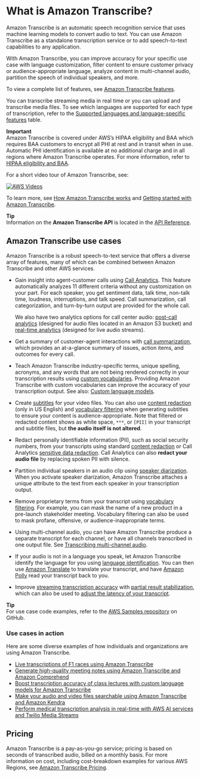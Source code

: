# What is Amazon Transcribe?<a name="what-is"></a>

Amazon Transcribe is an automatic speech recognition service that uses machine learning models to convert audio to text\. You can use Amazon Transcribe as a standalone transcription service or to add speech\-to\-text capabilities to any application\.

With Amazon Transcribe, you can improve accuracy for your specific use case with language customization, filter content to ensure customer privacy or audience\-appropriate language, analyze content in multi\-channel audio, partition the speech of individual speakers, and more\.

To view a complete list of features, see [Amazon Transcribe features](feature-matrix.md)\.

You can transcribe streaming media in real time or you can upload and transcribe media files\. To see which languages are supported for each type of transcription, refer to the [Supported languages and language\-specific features](supported-languages.md) table\.

**Important**  
Amazon Transcribe is covered under AWS’s HIPAA eligibility and BAA which requires BAA customers to encrypt all PHI at rest and in transit when in use\. Automatic PHI identification is available at no additional charge and in all regions where Amazon Transcribe operates\. For more information, refer to [ HIPAA eligibility and BAA](http://aws.amazon.com/compliance/hipaa-compliance/)\.

For a short video tour of Amazon Transcribe, see:

[![AWS Videos](http://img.youtube.com/vi/https://www.youtube.com/embed/zD8NMw4T1TI/0.jpg)](http://www.youtube.com/watch?v=https://www.youtube.com/embed/zD8NMw4T1TI)

To learn more, see [How Amazon Transcribe works](how-it-works.md) and [Getting started with Amazon Transcribe](getting-started.md)\.

**Tip**  
Information on the **Amazon Transcribe API** is located in the [API Reference](https://docs.aws.amazon.com/transcribe/latest/APIReference/Welcome.html)\.

## Amazon Transcribe use cases<a name="transcribe-use-cases"></a>

Amazon Transcribe is a robust speech\-to\-text service that offers a diverse array of features, many of which can be combined between Amazon Transcribe and other AWS services\.
+ Gain insight into agent\-customer calls using [Call Analytics](call-analytics.md)\. This feature automatically analyzes 11 different criteria without any customization on your part\. For each speaker, you get sentiment data, talk time, non\-talk time, loudness, interruptions, and talk speed\. Call summarization, call categorization, and turn\-by\-turn output are provided for the whole call\.

  We also have two analytics options for call center audio: [post\-call analytics](http://aws.amazon.com/blogs/machine-learning/post-call-analytics-for-your-contact-center-with-amazon-language-ai-services/) \(designed for audio files located in an Amazon S3 bucket\) and [real\-time analytics](http://aws.amazon.com/blogs/machine-learning/live-call-analytics-for-your-contact-center-with-amazon-language-ai-services/) \(designed for live audio streams\)\.
+ Get a summary of customer\-agent interactions with [call summarization](call-analytics-batch.md#tca-summarization-batch), which provides an at\-a\-glance summary of issues, action items, and outcomes for every call\.
+ Teach Amazon Transcribe industry\-specific terms, unique spelling, acronyms, and any words that are not being rendered correctly in your transcription results using [custom vocabularies](custom-vocabulary.md)\. Providing Amazon Transcribe with custom vocabularies can improve the accuracy of your transcription output\. See also: [Custom language models](custom-language-models.md)\.
+ Create [subtitles](subtitles.md) for your video files\. You can also use [content redaction](pii-redaction.md) \(only in US English\) and [vocabulary filtering](vocabulary-filtering.md) when generating subtitles to ensure your content is audience\-appropriate\. Note that filtered or redacted content shows as white space, `***`, or `[PII]` in your transcript and subtitle files, but **the audio itself is not altered**\.
+ Redact personally identifiable information \(PII\), such as social security numbers, from your transcripts using standard [content redaction](pii-redaction.md) or Call Analytics [sensitive data redaction](call-analytics-batch.md#tca-pii-redact-batch)\. Call Analytics can also **redact your audio file** by replacing spoken PII with silence\.
+ Partition individual speakers in an audio clip using [speaker diarization](diarization.md)\. When you activate speaker diarization, Amazon Transcribe attaches a unique attribute to the text from each speaker in your transcription output\.
+ Remove proprietary terms from your transcript using [vocabulary filtering](vocabulary-filtering.md)\. For example, you can mask the name of a new product in a pre\-launch stakeholder meeting\. Vocabulary filtering can also be used to mask profane, offensive, or audience\-inappropriate terms\.
+ Using multi\-channel audio, you can have Amazon Transcribe produce a separate transcript for each channel, or have all channels transcribed in one output file\. See [Transcribing multi\-channel audio](channel-id.md)\.
+ If your audio is not in a language you speak, let Amazon Transcribe identify the language for you using [language identification](lang-id.md)\. You can then use [Amazon Translate](https://docs.aws.amazon.com/translate/latest/dg/what-is.html) to translate your transcript, and have [Amazon Polly](https://docs.aws.amazon.com/polly/latest/dg/what-is.html) read your transcript back to you\.
+ Improve [streaming transcription accuracy](http://aws.amazon.com/blogs/media/what-was-that-increasing-subtitle-accuracy-for-live-broadcasts-using-amazon-transcribe/) with [partial result stabilization](streaming.md#streaming-partial-result-stabilization), which can also be used to [adjust the latency of your transcript](http://aws.amazon.com/blogs/machine-learning/amazon-transcribe-now-supports-partial-results-stabilization-for-streaming-audio/)\.

**Tip**  
For use case code examples, refer to the [AWS Samples repository](https://github.com/orgs/aws-samples/repositories?language=&q=transcribe&sort=&type=all) on GitHub\.

### Use cases in action<a name="transcribe-use-cases-in-action"></a>

Here are some diverse examples of how individuals and organizations are using Amazon Transcribe\.
+ [Live transcriptions of F1 races using Amazon Transcribe](http://aws.amazon.com/blogs/machine-learning/live-transcriptions-of-f1-races-using-amazon-transcribe/)
+ [Generate high\-quality meeting notes using Amazon Transcribe and Amazon Comprehend](http://aws.amazon.com/blogs/machine-learning/generate-high-quality-meeting-notes-using-amazon-transcribe-and-amazon-comprehend/)
+ [Boost transcription accuracy of class lectures with custom language models for Amazon Transcribe](http://aws.amazon.com/blogs/machine-learning/transcribe-class-lectures-accurately-using-amazon-transcribe-with-custom-language-models/)
+ [Make your audio and video files searchable using Amazon Transcribe and Amazon Kendra](http://aws.amazon.com/blogs/machine-learning/make-your-audio-and-video-files-searchable-using-amazon-transcribe-and-amazon-kendra/)
+ [Perform medical transcription analysis in real\-time with AWS AI services and Twilio Media Streams](http://aws.amazon.com/blogs/machine-learning/perform-medical-transcription-analysis-in-real-time-with-amazon-transcribe-medical-and-amazon-comprehend-medical-with-twilio-media-streams/)

## Pricing<a name="transcribe-pricing"></a>

Amazon Transcribe is a pay\-as\-you\-go service; pricing is based on seconds of transcribed audio, billed on a monthly basis\. For more information on cost, including cost\-breakdown examples for various AWS Regions, see [Amazon Transcribe Pricing](http://aws.amazon.com/transcribe/pricing/)\.